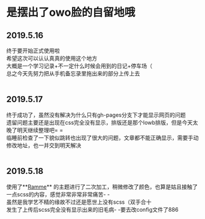 是摆出了owo脸的自留地哦
==
## 2019.5.16
终于要开始正式使用啦<br>
希望这次可以认认真真的使用这个地方<br>
大概是一个学习记录+不一定什么时候会用到的日记+停车场（<br>
总之今天先努力把从手机备忘录里拖出来的部分上传上去<br>
<br>
## 2019.5.17<br>
终于成功了，虽然没有解决为什么只有gh-pages分支下才能显示网页的问题<br>
遗留问题主要还是出现在css完全没有显示，排版还是那个lowb排版，但是今天太晚了明天继续整理吧= =<br>
临睡前检查了一下貌似跳转也出现了很大的问题，文章都不能正确显示，需要手动修改地址，也一并交到明天解决<br>
<br>
## 2019.5.18<br>
使用了**[Ramme](http://taylantatli.github.io/Ramme)** 的主题进行了二次加工，稍微修改了颜色，也算是姑且接触了一点scss的内容，感觉非常非常非常痛苦- -<br>
虽然是我学艺不精的缘故不过还是愿世上没有scss（双手合十<br>
发生了上传后scss完全没有显示出来的旧毛病- -要去改config文件了886<br>
